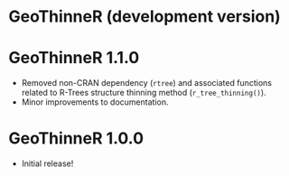 # GeoThinneR (development version)

# GeoThinneR 1.1.0

* Removed non-CRAN dependency (`rtree`) and associated functions related to R-Trees structure thinning method (`r_tree_thinning()`).
* Minor improvements to documentation.

# GeoThinneR 1.0.0 

* Initial release!
